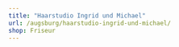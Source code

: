 ```yaml
---
title: "Haarstudio Ingrid und Michael"
url: /augsburg/haarstudio-ingrid-und-michael/
shop: Friseur
---
```

